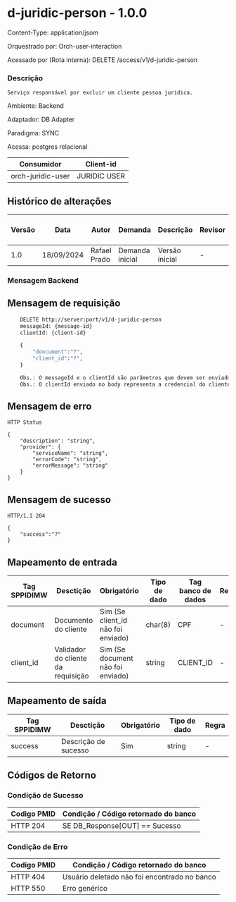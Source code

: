 # d-juridic-person - 1.0.0

Content-Type: application/jsom

Orquestrado por: Orch-user-interaction

Acessado por (Rota interna): DELETE /access/v1/d-juridic-person

### Descrição
    Serviço responsável por excluir um cliente pessoa jurídica.

Ambiente: Backend

Adaptador: DB Adapter

Paradigma: SYNC

Acessa: postgres relacional

|    Consumidor     |  Client-id   | 
|-------------------|--------------|
| orch-juridic-user | JURIDIC USER |

## Histórico de alterações
| Versão |    Data    |     Autor    |     Demanda     |    Descrição   | Revisor | Entrega em UAT |
|--------|------------|--------------|-----------------|----------------|---------|----------------|
| 1.0    | 18/09/2024 | Rafael Prado | Demanda inicial | Versão inicial | -       | -              |

### Mensagem Backend

## Mensagem de requisição

```bash
    DELETE http://server:port/v1/d-juridic-person
    messageId: {message-id}
    clientId: {client-id}

    {
        "doocument":"?",
        "client_id":"?",
    }

    Obs.: O messageId e o clientId são parâmetros que devem ser enviado no Header Http.
    Obs.: O clientId enviado no body representa a credencial do cliente.
```

## Mensagem de erro

```
HTTP Status

{
    "description": "string",
    "provider": {
        "serviceName": "string",
        "errorCode": "string",
        "errorMessage": "string"
    }
}
```

## Mensagem de sucesso

```
HTTP/1.1 204

{
    "success":"?"
}
```


## Mapeamento de entrada

|        Tag SPPIDIMW         |              Desctição             |             Obrigatório            |     Tipo de dado     |        Tag banco de dados       | Regra |
|-----------------------------|------------------------------------|------------------------------------|----------------------|---------------------------------|-------|
| document                    | Documento do cliente               | Sim (Se client_id não foi enviado) |  char(8)             |  CPF                            | -     |
| client_id                   | Validador do cliente da requisição | Sim (Se document não foi enviado)  |  string              |  CLIENT_ID                      | -     |



## Mapeamento de saída

|        Tag SPPIDIMW         |              Desctição             |     Obrigatório    |     Tipo de dado     |  Regra |
|-----------------------------|------------------------------------|--------------------|----------------------|--------|
| success                     | Descrição de sucesso               | Sim                |  string              |  -     |




## Códigos de Retorno
### Condição de Sucesso

| Codigo PMID | Condição / Código retornado do banco  |
|-------------|---------------------------------------|
| HTTP 204	  | SE DB_Response[OUT] == Sucesso        |

### Condição de Erro

| Codigo PMID |         Condição / Código retornado do banco          |
|-------------|-------------------------------------------------------|
| HTTP 404	  | Usuário deletado não foi encontrado no banco          |
| HTTP 550	  | Erro genérico                                         |


